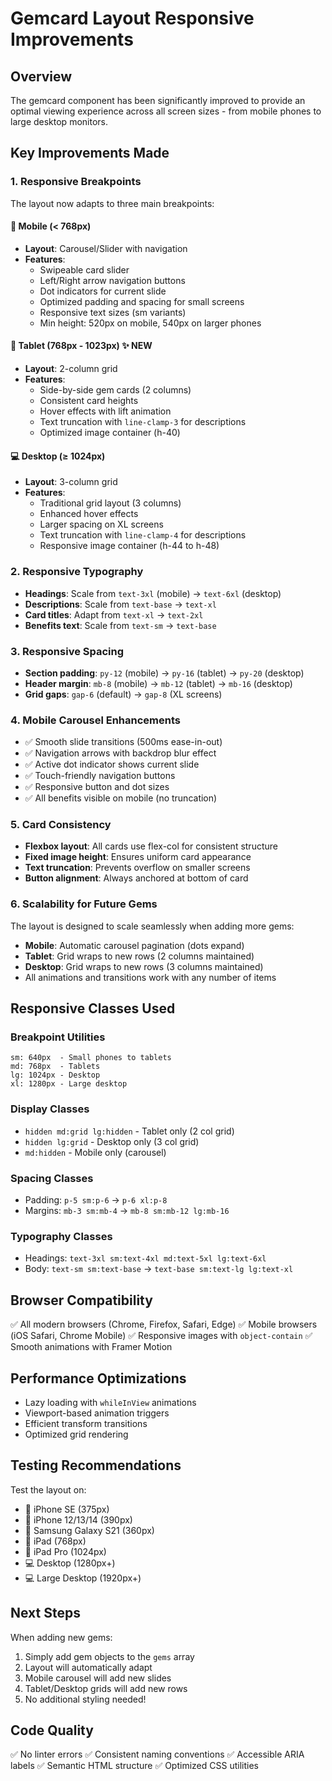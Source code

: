 # Gemcard Layout Responsive Improvements

## Overview
The gemcard component has been significantly improved to provide an optimal viewing experience across all screen sizes - from mobile phones to large desktop monitors.

## Key Improvements Made

### 1. **Responsive Breakpoints**
The layout now adapts to three main breakpoints:

#### 📱 **Mobile (< 768px)**
- **Layout**: Carousel/Slider with navigation
- **Features**:
  - Swipeable card slider
  - Left/Right arrow navigation buttons
  - Dot indicators for current slide
  - Optimized padding and spacing for small screens
  - Responsive text sizes (sm variants)
  - Min height: 520px on mobile, 540px on larger phones

#### 📱 **Tablet (768px - 1023px)** ✨ NEW
- **Layout**: 2-column grid
- **Features**:
  - Side-by-side gem cards (2 columns)
  - Consistent card heights
  - Hover effects with lift animation
  - Text truncation with `line-clamp-3` for descriptions
  - Optimized image container (h-40)

#### 💻 **Desktop (≥ 1024px)**
- **Layout**: 3-column grid
- **Features**:
  - Traditional grid layout (3 columns)
  - Enhanced hover effects
  - Larger spacing on XL screens
  - Text truncation with `line-clamp-4` for descriptions
  - Responsive image container (h-44 to h-48)

### 2. **Responsive Typography**
- **Headings**: Scale from `text-3xl` (mobile) → `text-6xl` (desktop)
- **Descriptions**: Scale from `text-base` → `text-xl`
- **Card titles**: Adapt from `text-xl` → `text-2xl`
- **Benefits text**: Scale from `text-sm` → `text-base`

### 3. **Responsive Spacing**
- **Section padding**: `py-12` (mobile) → `py-16` (tablet) → `py-20` (desktop)
- **Header margin**: `mb-8` (mobile) → `mb-12` (tablet) → `mb-16` (desktop)
- **Grid gaps**: `gap-6` (default) → `gap-8` (XL screens)

### 4. **Mobile Carousel Enhancements**
- ✅ Smooth slide transitions (500ms ease-in-out)
- ✅ Navigation arrows with backdrop blur effect
- ✅ Active dot indicator shows current slide
- ✅ Touch-friendly navigation buttons
- ✅ Responsive button and dot sizes
- ✅ All benefits visible on mobile (no truncation)

### 5. **Card Consistency**
- **Flexbox layout**: All cards use flex-col for consistent structure
- **Fixed image height**: Ensures uniform card appearance
- **Text truncation**: Prevents overflow on smaller screens
- **Button alignment**: Always anchored at bottom of card

### 6. **Scalability for Future Gems**
The layout is designed to scale seamlessly when adding more gems:

- **Mobile**: Automatic carousel pagination (dots expand)
- **Tablet**: Grid wraps to new rows (2 columns maintained)
- **Desktop**: Grid wraps to new rows (3 columns maintained)
- All animations and transitions work with any number of items

## Responsive Classes Used

### Breakpoint Utilities
```
sm: 640px  - Small phones to tablets
md: 768px  - Tablets
lg: 1024px - Desktop
xl: 1280px - Large desktop
```

### Display Classes
- `hidden md:grid lg:hidden` - Tablet only (2 col grid)
- `hidden lg:grid` - Desktop only (3 col grid)
- `md:hidden` - Mobile only (carousel)

### Spacing Classes
- Padding: `p-5 sm:p-6` → `p-6 xl:p-8`
- Margins: `mb-3 sm:mb-4` → `mb-8 sm:mb-12 lg:mb-16`

### Typography Classes
- Headings: `text-3xl sm:text-4xl md:text-5xl lg:text-6xl`
- Body: `text-sm sm:text-base` → `text-base sm:text-lg lg:text-xl`

## Browser Compatibility
✅ All modern browsers (Chrome, Firefox, Safari, Edge)
✅ Mobile browsers (iOS Safari, Chrome Mobile)
✅ Responsive images with `object-contain`
✅ Smooth animations with Framer Motion

## Performance Optimizations
- Lazy loading with `whileInView` animations
- Viewport-based animation triggers
- Efficient transform transitions
- Optimized grid rendering

## Testing Recommendations
Test the layout on:
- 📱 iPhone SE (375px)
- 📱 iPhone 12/13/14 (390px)
- 📱 Samsung Galaxy S21 (360px)
- 📱 iPad (768px)
- 📱 iPad Pro (1024px)
- 💻 Desktop (1280px+)
- 💻 Large Desktop (1920px+)

## Next Steps
When adding new gems:
1. Simply add gem objects to the `gems` array
2. Layout will automatically adapt
3. Mobile carousel will add new slides
4. Tablet/Desktop grids will add new rows
5. No additional styling needed!

## Code Quality
✅ No linter errors
✅ Consistent naming conventions
✅ Accessible ARIA labels
✅ Semantic HTML structure
✅ Optimized CSS utilities

